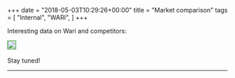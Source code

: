 +++
date = "2018-05-03T10:29:26+00:00"
title = "Market comparison"
tags = [
    "Internal",
    "WARI",
]
+++

Interesting data on Wari and competitors:


<p></p>
<div class="container" style="width:auto">
  <a target="blank" href="https://image.ibb.co/kEGOkd/m242_1.jpg">
    <img src="https://image.ibb.co/kEGOkd/m242_1.jpg"  style="padding:1px;border:thin solid green;max-width:100%">
  </a>
</div>

<!--more-->

<br>
Stay tuned!




<hr>
